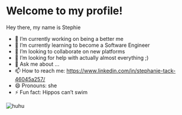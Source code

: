 # Welcome to my profile!

Hey there, my name is Stephie

- 🔭 I’m currently working on being a better me
- 🌱 I’m currently learning to become a Software Engineer
- 👯 I’m looking to collaborate on new platforms
- 🤔 I’m looking for help with actually almost everything ;)
- 💬 Ask me about ...
- 📫 How to reach me: https://www.linkedin.com/in/stephanie-tack-46045a257/
- 😄 Pronouns: she
- ⚡ Fun fact: Hippos can’t swim

![huhu](https://github.com/StephieTack/StephieTack/assets/170469642/1036cf82-744b-4813-bd2d-077adbb69fb7)
